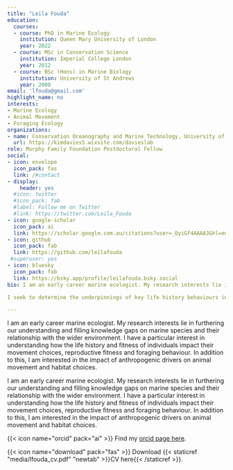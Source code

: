 ```yaml
---
title: "Leila Fouda"
education:
  courses:
  - course: PhD in Marine Ecology
    institution: Queen Mary University of London
    year: 2022
  - course: MSc in Conservation Science
    institution: Imperial College London
    year: 2012
  - course: BSc (Hons) in Marine Biology
    institution: University of St Andrews
    year: 2009
email: 'lfouda@gmail.com'
highlight_name: no
interests:
- Marine Ecology
- Animal Movement
- Foraging Ecology
organizations:
- name: Conservation Oceanography and Marine Technology, University of New Brunswick
  url: https://kimdavies5.wixsite.com/davieslab
role: Murphy Family Foundation Postdoctoral Fellow 
social:
- icon: envelope
  icon_pack: fas
  link: /#contact
- display:
    header: yes
  #icon: twitter
  #icon_pack: fab
  #label: Follow me on Twitter
  #link: https://twitter.com/Leila_Fouda
- icon: google-scholar
  icon_pack: ai
  link: https://scholar.google.com.au/citations?user=_QyiGf4AAAAJ&hl=en
- icon: github
  icon_pack: fab
  link: https://github.com/leilafouda
 #superuser: yes
- icon: bluesky
  icon_pack: fab
  link: https://bsky.app/profile/leilafouda.bsky.social
bio: I am an early career marine ecologist. My research interests lie in furthering our understanding on marine species and their relationship with the wider environment using a multifaceted approach. 

I seek to determine the underpinnings of key life history behaviours in the context of anthropogenic and environmental influences to inform decisions that collectively impact marine conservation in increasingly anthropogenically-influenced environments. 

---
```


I am an early career marine ecologist. My research interests lie in furthering our understanding and filling knowledge gaps on marine species and their relationship with the wider environment. 
I have a particular interest in understanding how the life history and fitness of individuals impact their movement choices, reproductive fitness and foraging behaviour. 
In addition to this, I am interested in the impact of anthropogenic drivers on animal movement and habitat choices.

I am an early career marine ecologist. My research interests lie in furthering our understanding and filling knowledge gaps on marine species and their relationship with the wider environment. I have a particular interest in understanding how the life history and fitness of individuals impact their movement choices, reproductive fitness and foraging behaviour. In addition to this, I am interested in the impact of anthropogenic drivers on animal movement and habitat choices.

{{< icon name="orcid" pack="ai" >}} Find my [orcid page here](https://orcid.org/0000-0002-0723-3697).

{{< icon name="download" pack="fas" >}} Download {{< staticref "media/lfouda_cv.pdf" "newtab" >}}CV here{{< /staticref >}}.

